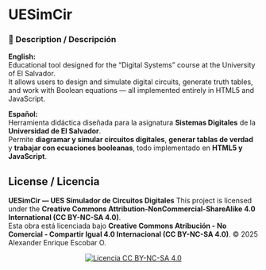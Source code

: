 # UESimCir
### 📘 Description / Descripción

**English:**  
Educational tool designed for the “Digital Systems” course at the University of El Salvador.  
It allows users to design and simulate digital circuits, generate truth tables, and work with Boolean equations — all implemented entirely in HTML5 and JavaScript.

**Español:**  
Herramienta didáctica diseñada para la asignatura **Sistemas Digitales** de la **Universidad de El Salvador**.  
Permite **diagramar y simular circuitos digitales**, **generar tablas de verdad** y **trabajar con ecuaciones booleanas**, todo implementado en **HTML5 y JavaScript**.



## License / Licencia
**UESimCir — UES Simulador de Circuitos Digitales** 
This project is licensed under the **Creative Commons Attribution-NonCommercial-ShareAlike 4.0 International (CC BY-NC-SA 4.0)**.  
Esta obra está licenciada bajo **Creative Commons Atribución - No Comercial - Compartir Igual 4.0 Internacional (CC BY-NC-SA 4.0)**.
© 2025 Alexander Enrique Escobar O.
<p align="center">
  <a href="https://creativecommons.org/licenses/by-nc-sa/4.0/" target="_blank">
    <img alt="Licencia CC BY-NC-SA 4.0" src="https://licensebuttons.net/l/by-nc-sa/4.0/88x31.png" />
  </a>
</p>


